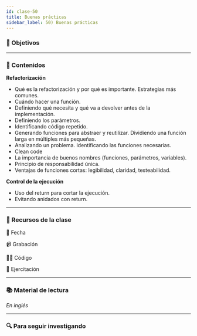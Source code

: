 ```yaml
---
id: clase-50
title: Buenas prácticas
sidebar_label: 50) Buenas prácticas
---
```


### 🏁 Objetivos

---

### 📝 Contenidos

**Refactorización**

- Qué es la refactorización y por qué es importante. Estrategias más comunes.
- Cuándo hacer una función.
- Definiendo qué necesita y qué va a devolver antes de la implementación.
- Definiendo los parámetros.
- Identificando código repetido.
- Generando funciones para abstraer y reutilizar. Dividiendo una función larga en múltiples más pequeñas.
- Analizando un problema. Identificando las funciones necesarias.
- Clean code
- La importancia de buenos nombres (funciones, parámetros, variables).
- Principio de responsabilidad única.
- Ventajas de funciones cortas: legibilidad, claridad, testeabilidad.

**Control de la ejecución**

- Uso del return para cortar la ejecución.
- Evitando anidados con return.

---

### 🚀 Recursos de la clase

📆 Fecha

📹 Grabación

👩‍💻 Código

💪 Ejercitación

---

### 📚 Material de lectura

_En inglés_

---

### 🔍 Para seguir investigando
